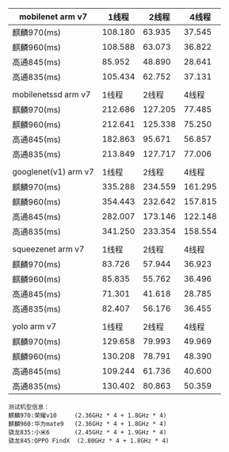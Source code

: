 |mobilenet arm v7|1线程|2线程|4线程|
|------------|----|-----|-----|
|麒麟970(ms)|108.180|63.935|37.545|
|麒麟960(ms)|108.588|63.073|36.822|
|高通845(ms)|85.952|48.890|28.641|
|高通835(ms)|105.434|62.752|37.131|
|||||
|mobilenetssd arm v7|1线程|2线程|4线程|
|麒麟970(ms)|212.686|127.205|77.485|
|麒麟960(ms)|212.641|125.338|75.250|
|高通845(ms)|182.863|95.671|56.857|
|高通835(ms)|213.849|127.717|77.006|
|||||
|googlenet(v1) arm v7|1线程|2线程|4线程|
|麒麟970(ms)|335.288|234.559|161.295|
|麒麟960(ms)|354.443|232.642|157.815|
|高通845(ms)|282.007|173.146|122.148|
|高通835(ms)|341.250|233.354|158.554|
|||||
|squeezenet arm v7|1线程|2线程|4线程|
|麒麟970(ms)|83.726|57.944|36.923|
|麒麟960(ms)|85.835|55.762|36.496|
|高通845(ms)|71.301|41.618|28.785|
|高通835(ms)|82.407|56.176|36.455|
|||||
|yolo arm v7|1线程|2线程|4线程|
|麒麟970(ms)|129.658|79.993|49.969|
|麒麟960(ms)|130.208|78.791|48.390|
|高通845(ms)|109.244|61.736|40.600|
|高通835(ms)|130.402|80.863|50.359|

    测试机型信息：
    麒麟970:荣耀v10     (2.36GHz * 4 + 1.8GHz * 4)
    麒麟960:华为mate9   (2.36GHz * 4 + 1.8GHz * 4)
    骁龙835:小米6       (2.45GHz * 4 + 1.9GHz * 4)
    骁龙845:OPPO FindX  (2.80GHz * 4 + 1.8GHz * 4)